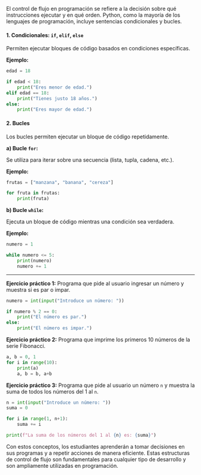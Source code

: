 
El control de flujo en programación se refiere a la decisión sobre qué instrucciones ejecutar y en qué orden. Python, como la mayoría de los lenguajes de programación, incluye sentencias condicionales y bucles.

#### **1. Condicionales: `if`, `elif`, `else`**

Permiten ejecutar bloques de código basados en condiciones específicas.

**Ejemplo:**

```python
edad = 18

if edad < 18:
    print("Eres menor de edad.")
elif edad == 18:
    print("Tienes justo 18 años.")
else:
    print("Eres mayor de edad.")
```

#### **2. Bucles**

Los bucles permiten ejecutar un bloque de código repetidamente.

**a) Bucle `for`:** 

Se utiliza para iterar sobre una secuencia (lista, tupla, cadena, etc.).

**Ejemplo:**

```python
frutas = ["manzana", "banana", "cereza"]

for fruta in frutas:
    print(fruta)
```

**b) Bucle `while`:** 

Ejecuta un bloque de código mientras una condición sea verdadera.

**Ejemplo:**

```python
numero = 1

while numero <= 5:
    print(numero)
    numero += 1
```

---

**Ejercicio práctico 1:** Programa que pide al usuario ingresar un número y muestra si es par o impar.

```python
numero = int(input("Introduce un número: "))

if numero % 2 == 0:
    print("El número es par.")
else:
    print("El número es impar.")
```

**Ejercicio práctico 2:** Programa que imprime los primeros 10 números de la serie Fibonacci.

```python
a, b = 0, 1
for i in range(10):
    print(a)
    a, b = b, a+b
```

**Ejercicio práctico 3:** Programa que pide al usuario un número `n` y muestra la suma de todos los números del 1 al `n`.

```python
n = int(input("Introduce un número: "))
suma = 0

for i in range(1, n+1):
    suma += i

print(f"La suma de los números del 1 al {n} es: {suma}")
```

Con estos conceptos, los estudiantes aprenderán a tomar decisiones en sus programas y a repetir acciones de manera eficiente. Estas estructuras de control de flujo son fundamentales para cualquier tipo de desarrollo y son ampliamente utilizadas en programación.